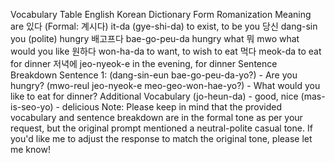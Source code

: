 Vocabulary Table
English	Korean Dictionary Form	Romanization	Meaning
are	있다 (Formal: 계시다)	it-da (gye-shi-da)	to exist, to be
you	당신	dang-sin	you (polite)
hungry	배고프다	bae-go-peu-da	hungry
what	뭐	mwo	what
would you like	원하다	won-ha-da	to want, to wish
to eat	먹다	meok-da	to eat
for dinner	저녁에	jeo-nyeok-e	in the evening, for dinner
Sentence Breakdown
Sentence 1:
(dang-sin-eun bae-go-peu-da-yo?) - Are you hungry?
(mwo-reul jeo-nyeok-e meo-geo-won-hae-yo?) - What would you like to eat for dinner?
Additional Vocabulary
(jo-heun-da) - good, nice
(mas-is-seo-yo) - delicious
Note: Please keep in mind that the provided vocabulary and sentence breakdown are in the formal tone as per your request, but the original prompt mentioned a neutral-polite casual tone. If you'd like me to adjust the response to match the original tone, please let me know!